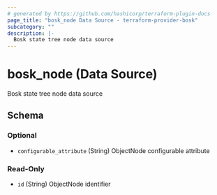 ```yaml
---
# generated by https://github.com/hashicorp/terraform-plugin-docs
page_title: "bosk_node Data Source - terraform-provider-bosk"
subcategory: ""
description: |-
  Bosk state tree node data source
---
```


# bosk_node (Data Source)

Bosk state tree node data source



<!-- schema generated by tfplugindocs -->
## Schema

### Optional

- `configurable_attribute` (String) ObjectNode configurable attribute

### Read-Only

- `id` (String) ObjectNode identifier
